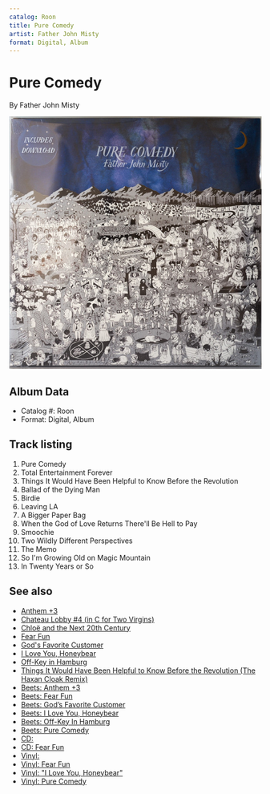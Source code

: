 ```yaml
---
catalog: Roon
title: Pure Comedy
artist: Father John Misty
format: Digital, Album
---
```


# Pure Comedy

By Father John Misty

![](../../assets/albumcovers/Father_John_Misty-Pure_Comedy.png)

## Album Data

- Catalog #: Roon
- Format: Digital, Album


## Track listing


1. Pure Comedy
2. Total Entertainment Forever
3. Things It Would Have Been Helpful to Know Before the Revolution
4. Ballad of the Dying Man
5. Birdie
6. Leaving LA
7. A Bigger Paper Bag
8. When the God of Love Returns There'll Be Hell to Pay
9. Smoochie
10. Two Wildly Different Perspectives
11. The Memo
12. So I'm Growing Old on Magic Mountain
13. In Twenty Years or So


## See also

- [Anthem +3](Anthem_+3.md)
- [Chateau Lobby #4 (in C for Two Virgins)](Chateau_Lobby_4_in_C_for_Two_Virgins.md)
- [Chloë and the Next 20th Century](Chloë_and_the_Next_20th_Century.md)
- [Fear Fun](Fear_Fun.md)
- [God's Favorite Customer](Gods_Favorite_Customer.md)
- [I Love You, Honeybear](I_Love_You__Honeybear.md)
- [Off-Key in Hamburg](Off-Key_in_Hamburg.md)
- [Things It Would Have Been Helpful to Know Before the Revolution (The Haxan Cloak Remix)](Things_It_Would_Have_Been_Helpful_to_Know_Before_the_Revolution_The_Haxan_Cloak_Remix.md)
- [Beets: Anthem +3](../../Beets/Father_John_Misty/Anthem_+3.md)
- [Beets: Fear Fun](../../Beets/Father_John_Misty/Fear_Fun.md)
- [Beets: God’s Favorite Customer](../../Beets/Father_John_Misty/God’s_Favorite_Customer.md)
- [Beets: I Love You, Honeybear](../../Beets/Father_John_Misty/I_Love_You__Honeybear.md)
- [Beets: Off-Key In Hamburg](../../Beets/Father_John_Misty/Off-Key_In_Hamburg.md)
- [Beets: Pure Comedy](../../Beets/Father_John_Misty/Pure_Comedy.md)
- [CD: ](../../CD/Father_John_Misty/Father_John_Misty.md)
- [CD: Fear Fun](../../CD/Father_John_Misty/Fear_Fun.md)
- [Vinyl: ](../../Vinyl/Father_John_Misty/Father_John_Misty.md)
- [Vinyl: Fear Fun](../../Vinyl/Father_John_Misty/Fear_Fun.md)
- [Vinyl: "I Love You, Honeybear"](../../Vinyl/Father_John_Misty/I_Love_You__Honeybear.md)
- [Vinyl: Pure Comedy](../../Vinyl/Father_John_Misty/Pure_Comedy.md)
